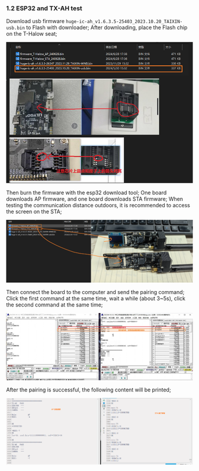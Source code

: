 ### 1.2 ESP32 and TX-AH test

Download usb firmware `huge-ic-ah_v1.6.3.5-25403_2023.10.20_TAIXIN-usb.bin` to Flash with downloader; After downloading, place the Flash chip on the T-Halow seat;

![alt text](image/image-30.png)

Then burn the firmware with the esp32 download tool; One board downloads AP firmware, and one board downloads STA firmware; When testing the communication distance outdoors, it is recommended to access the screen on the STA;

![alt text](image/image-31.png)

Then connect the board to the computer and send the pairing command; Click the first command at the same time, wait a while (about 3~5s), click the second command at the same time;

![alt text](image/image-32.png)

After the pairing is successful, the following content will be printed;

![alt text](image/image-33.png)